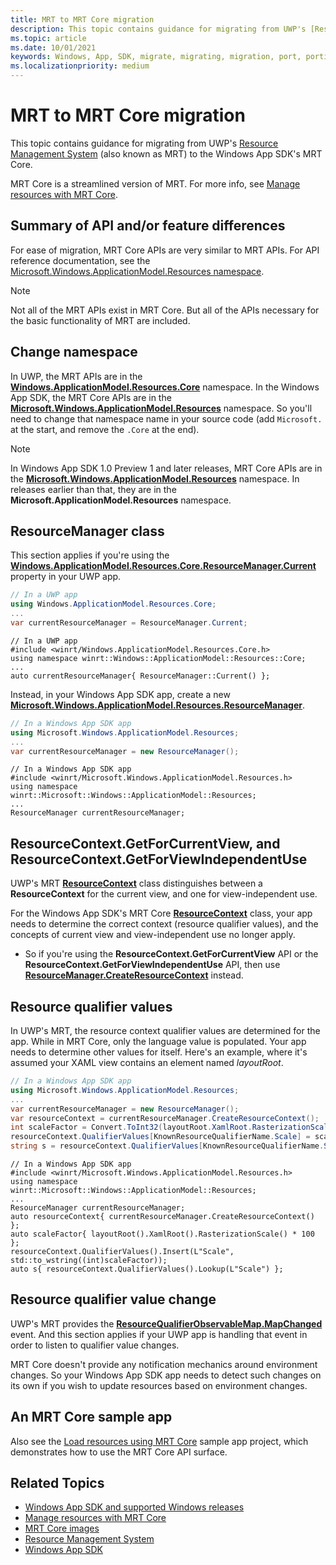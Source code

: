 ```yaml
---
title: MRT to MRT Core migration
description: This topic contains guidance for migrating from UWP's [Resource Management System](/windows/uwp/app-resources/resource-management-system) (also known as MRT) to the Windows App SDK's MRT Core.
ms.topic: article
ms.date: 10/01/2021
keywords: Windows, App, SDK, migrate, migrating, migration, port, porting, MRT, MRTCore
ms.localizationpriority: medium
---
```


# MRT to MRT Core migration

This topic contains guidance for migrating from UWP's [Resource Management System](/windows/uwp/app-resources/resource-management-system) (also known as MRT) to the Windows App SDK's MRT Core.

MRT Core is a streamlined version of MRT. For more info, see [Manage resources with MRT Core](../../mrtcore/mrtcore-overview.md).

## Summary of API and/or feature differences

For ease of migration, MRT Core APIs are very similar to MRT APIs. For API reference documentation, see the [Microsoft.Windows.ApplicationModel.Resources namespace](/windows/windows-app-sdk/api/winrt/microsoft.windows.applicationmodel.resources).

> [!NOTE]
> Not all of the MRT APIs exist in MRT Core. But all of the APIs necessary for the basic functionality of MRT are included.

## Change namespace

In UWP, the MRT APIs are in the [**Windows.ApplicationModel.Resources.Core**](/uwp/api/windows.applicationmodel.resources.core) namespace. In the Windows App SDK, the MRT Core APIs are in the [**Microsoft.Windows.ApplicationModel.Resources**](/windows/windows-app-sdk/api/winrt/microsoft.windows.applicationmodel.resources) namespace. So you'll need to change that namespace name in your source code (add `Microsoft.` at the start, and remove the `.Core` at the end).

> [!NOTE]
> In Windows App SDK 1.0 Preview 1 and later releases, MRT Core APIs are in the [**Microsoft.Windows.ApplicationModel.Resources**](/windows/windows-app-sdk/api/winrt/microsoft.windows.applicationmodel.resources) namespace. In releases earlier than that, they are in the **Microsoft.ApplicationModel.Resources** namespace.

## ResourceManager class

This section applies if you're using the [**Windows.ApplicationModel.Resources.Core.ResourceManager.Current**](/uwp/api/windows.applicationmodel.resources.core.resourcemanager.current) property in your UWP app.

```csharp
// In a UWP app
using Windows.ApplicationModel.Resources.Core;
...
var currentResourceManager = ResourceManager.Current;
```

```cppwinrt
// In a UWP app
#include <winrt/Windows.ApplicationModel.Resources.Core.h>
using namespace winrt::Windows::ApplicationModel::Resources::Core;
...
auto currentResourceManager{ ResourceManager::Current() };
```

Instead, in your Windows App SDK app, create a new [**Microsoft.Windows.ApplicationModel.Resources.ResourceManager**](/windows/windows-app-sdk/api/winrt/microsoft.windows.applicationmodel.resources.resourcemanager).

```csharp
// In a Windows App SDK app
using Microsoft.Windows.ApplicationModel.Resources;
...
var currentResourceManager = new ResourceManager();
```

```cppwinrt
// In a Windows App SDK app
#include <winrt/Microsoft.Windows.ApplicationModel.Resources.h>
using namespace winrt::Microsoft::Windows::ApplicationModel::Resources;
...
ResourceManager currentResourceManager;
```

## ResourceContext.GetForCurrentView, and ResourceContext.GetForViewIndependentUse

UWP's MRT [**ResourceContext**](/uwp/api/windows.applicationmodel.resources.core.resourcecontext) class distinguishes between a **ResourceContext** for the current view, and one for view-independent use.

For the Windows App SDK's MRT Core [**ResourceContext**](/windows/windows-app-sdk/api/winrt/microsoft.windows.applicationmodel.resources.resourcecontext) class, your app needs to determine the correct context (resource qualifier values), and the concepts of current view and view-independent use no longer apply.

* So if you're using the **ResourceContext.GetForCurrentView** API or the **ResourceContext.GetForViewIndependentUse** API, then use [**ResourceManager.CreateResourceContext**](/windows/windows-app-sdk/api/winrt/microsoft.windows.applicationmodel.resources.resourcemanager.createresourcecontext) instead.

## Resource qualifier values

In UWP's MRT, the resource context qualifier values are determined for the app. While in MRT Core, only the language value is populated. Your app needs to determine other values for itself. Here's an example, where it's assumed your XAML view contains an element named *layoutRoot*.

```csharp
// In a Windows App SDK app
using Microsoft.Windows.ApplicationModel.Resources;
...
var currentResourceManager = new ResourceManager();
var resourceContext = currentResourceManager.CreateResourceContext();
int scaleFactor = Convert.ToInt32(layoutRoot.XamlRoot.RasterizationScale * 100);
resourceContext.QualifierValues[KnownResourceQualifierName.Scale] = scaleFactor.ToString();
string s = resourceContext.QualifierValues[KnownResourceQualifierName.Scale];
```

```cppwinrt
// In a Windows App SDK app
#include <winrt/Microsoft.Windows.ApplicationModel.Resources.h>
using namespace winrt::Microsoft::Windows::ApplicationModel::Resources;
...
ResourceManager currentResourceManager;
auto resourceContext{ currentResourceManager.CreateResourceContext() };
auto scaleFactor{ layoutRoot().XamlRoot().RasterizationScale() * 100 };
resourceContext.QualifierValues().Insert(L"Scale", std::to_wstring((int)scaleFactor));
auto s{ resourceContext.QualifierValues().Lookup(L"Scale") };
```

## Resource qualifier value change

UWP's MRT provides the [**ResourceQualifierObservableMap.MapChanged**](/uwp/api/windows.applicationmodel.resources.core.resourcequalifierobservablemap.mapchanged) event. And this section applies if your UWP app is handling that event in order to listen to qualifier value changes.

MRT Core doesn't provide any notification mechanics around environment changes. So your Windows App SDK app needs to detect such changes on its own if you wish to update resources based on environment changes.

## An MRT Core sample app

Also see the [Load resources using MRT Core](https://github.com/microsoft/WindowsAppSDK-Samples/tree/main/Samples/ResourceManagement) sample app project, which demonstrates how to use the MRT Core API surface.

## Related Topics

* [Windows App SDK and supported Windows releases](../../support.md)
* [Manage resources with MRT Core](../../mrtcore/mrtcore-overview.md)
* [MRT Core images](https://github.com/MicrosoftDocs/windows-uwp/tree/docs/hub/apps/windows-app-sdk/mrtcore/images)
* [Resource Management System](/windows/uwp/app-resources/resource-management-system)
* [Windows App SDK](../../index.md)